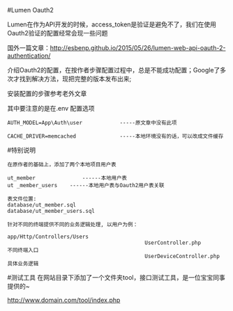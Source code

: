 #Lumen Oauth2

Lumen在作为API开发的时候，access_token是验证是避免不了，我们在使用Oauth2验证的配置经常会现一些问题

国外一篇文章：http://esbenp.github.io/2015/05/26/lumen-web-api-oauth-2-authentication/

介绍Oauth2的配置，在按作者步骤配置过程中，总是不能成功配置；Google了多次才找到解决方法，现把完整的版本发布出来;

安装配置的步骤参考老外文章

其中要注意的是在.env 配置选项

	AUTH_MODEL=App\Auth\user			-----原文章中没有此项
	
	CACHE_DRIVER=memcached				-----本地环境没有的话，可以改成文件缓存
	

#特别说明

	在原作者的基础上，添加了两个本地项目用户表
	
	ut_member				------本地用户表
	ut _member_users	------本地用户表与Oauth2用户表关联
	
	表文件位置:
	database/ut_member.sql
	database/ut_member_users.sql
	
	针对不同的终端提供不同的业务逻辑处理, 以用户为例：
	
	app/Http/Controllers/Users
												UserController.php				不同终端入口
												UserDeviceController.php	具体业务逻辑
	
#测试工具
在网站目录下添加了一个文件夹tool，接口测试工具，是一位宝宝同事提供的~

http://www.domain.com/tool/index.php
		